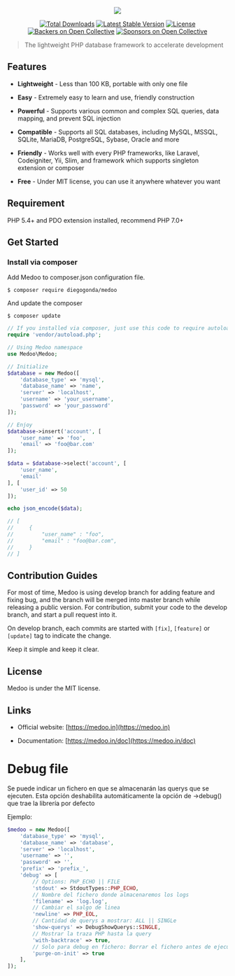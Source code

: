 <p align="center">
    <a href="https://medoo.in" target="_blank"><img src="https://cloud.githubusercontent.com/assets/1467904/19835326/ca62bc36-9ebd-11e6-8b37-7240d76319cd.png"></a>
</p>

<p align="center">
    <a href="https://packagist.org/packages/catfan/medoo"><img alt="Total Downloads" src="https://poser.pugx.org/catfan/medoo/downloads"></a>
    <a href="https://packagist.org/packages/catfan/medoo"><img alt="Latest Stable Version" src="https://poser.pugx.org/catfan/medoo/v/stable"></a>
    <a href="https://packagist.org/packages/catfan/medoo"><img alt="License" src="https://poser.pugx.org/catfan/medoo/license"></a>
    <a href="https://opencollective.com/medoo"><img alt="Backers on Open Collective" src="https://opencollective.com/Medoo/backers/badge.svg"></a>
    <a href="https://opencollective.com/medoo"><img alt="Sponsors on Open Collective" src="https://opencollective.com/Medoo/sponsors/badge.svg"> </a>
</p>

> The lightweight PHP database framework to accelerate development

## Features

* **Lightweight** - Less than 100 KB, portable with only one file

* **Easy** - Extremely easy to learn and use, friendly construction

* **Powerful** - Supports various common and complex SQL queries, data mapping, and prevent SQL injection

* **Compatible** - Supports all SQL databases, including MySQL, MSSQL, SQLite, MariaDB, PostgreSQL, Sybase, Oracle and more

* **Friendly** - Works well with every PHP frameworks, like Laravel, Codeigniter, Yii, Slim, and framework which supports singleton extension or composer

* **Free** - Under MIT license, you can use it anywhere whatever you want

## Requirement

PHP 5.4+ and PDO extension installed, recommend PHP 7.0+

## Get Started

### Install via composer

Add Medoo to composer.json configuration file.
```
$ composer require diegogonda/medoo
```

And update the composer
```
$ composer update
```

```php
// If you installed via composer, just use this code to require autoloader on the top of your projects.
require 'vendor/autoload.php';

// Using Medoo namespace
use Medoo\Medoo;

// Initialize
$database = new Medoo([
    'database_type' => 'mysql',
    'database_name' => 'name',
    'server' => 'localhost',
    'username' => 'your_username',
    'password' => 'your_password'
]);

// Enjoy
$database->insert('account', [
    'user_name' => 'foo',
    'email' => 'foo@bar.com'
]);

$data = $database->select('account', [
    'user_name',
    'email'
], [
    'user_id' => 50
]);

echo json_encode($data);

// [
//     {
//         "user_name" : "foo",
//         "email" : "foo@bar.com",
//     }
// ]
```

## Contribution Guides

For most of time, Medoo is using develop branch for adding feature and fixing bug, and the branch will be merged into master branch while releasing a public version. For contribution, submit your code to the develop branch, and start a pull request into it.

On develop branch, each commits are started with `[fix]`, `[feature]` or `[update]` tag to indicate the change.

Keep it simple and keep it clear.

## License

Medoo is under the MIT license.

## Links

* Official website: [https://medoo.in](https://medoo.in)

* Documentation: [https://medoo.in/doc](https://medoo.in/doc)


# Debug file
Se puede indicar un fichero en que se almacenarán las querys que se ejecuten. Esta opción deshabilita automáticamente la opción de ->debug() que trae la librería por defecto
 
Ejemplo: 
```php
$medoo = new Medoo([
    'database_type' => 'mysql',
    'database_name' => 'database',
    'server' => 'localhost',
    'username' => '',
    'password' => '',
    'prefix' => 'prefix_',
    'debug' => [
        // Options: PHP_ECHO || FILE
        'stdout' => StdoutTypes::PHP_ECHO,
        // Nombre del fichero donde almacenaremos los logs
        'filename' => 'log.log',
        // Cambiar el salgo de linea
        'newline' => PHP_EOL,
        // Cantidad de querys a mostrar: ALL || SINGLe
        'show-querys' => DebugShowQuerys::SINGLE,
        // Mostrar la traza PHP hasta la query
        'with-backtrace' => true,
        // Solo para debug en fichero: Borrar el fichero antes de ejecutar
        'purge-on-init' => true
    ],
]);
```